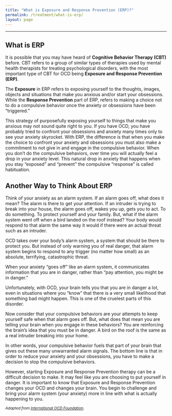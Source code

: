 ```yaml
---
title: "What is Exposure and Response Prevention (ERP)?"
permalink: /treatment/what-is-erp/
layout: page
---
```

- - - -
## What is ERP
It is possible that you may have heard of **Cognitive Behavior Therapy (CBT)** before. CBT refers to a group of similar types of therapies used by mental health therapists for treating psychological disorders, with the most important type of CBT for OCD being **Exposure and Response Prevention (ERP)**.

The **Exposure** in ERP refers to exposing yourself to the thoughts, images, objects and situations that make you anxious and/or start your obsessions. While the **Response Prevention** part of ERP, refers to making a choice not to do a compulsive behavior once the anxiety or obsessions have been “triggered.” 

This strategy of purposefully exposing yourself to things that make you anxious may not sound quite right to you. If you have OCD, you have probably tried to confront your obsessions and anxiety many times only to see your anxiety skyrocket. With ERP, the difference is that when you make the choice to confront your anxiety and obsessions you must also make a commitment to not give in and engage in the compulsive behavior. When you don’t do the compulsive behaviors, over time you will actually feel a drop in your anxiety level. This natural drop in anxiety that happens when you stay “exposed” and “prevent” the compulsive “response” is called habituation.

## Another Way to Think About ERP
Think of your anxiety as an alarm system. If an alarm goes off, what does it mean? The alarm is there to get your attention. If an intruder is trying to break into your house, the alarm goes off, wakes you up, gets you to act. To do something. To protect yourself and your family. But, what if the alarm system went off when a bird landed on the roof instead? Your body would respond to that alarm the same way it would if there were an actual threat such as an intruder.

OCD takes over your body’s alarm system, a system that should be there to protect you. But instead of only warning you of real danger, that alarm system begins to respond to any trigger (no matter how small) as an absolute, terrifying, catastrophic threat.

When your anxiety “goes off” like an alarm system, it communicates information that you are in danger, rather than “pay attention, you might be in danger.”

Unfortunately, with OCD, your brain tells you that you are in danger a lot, even in situations where you “know” that there is a very small likelihood that something bad might happen. This is one of the cruelest parts of this disorder.

Now consider that your compulsive behaviors are your attempts to keep yourself safe when that alarm goes off. But, what does that mean you are telling your brain when you engage in these behaviors? You are reinforcing the brain’s idea that you must be in danger. A bird on the roof is the same as a real intruder breaking into your home.

In other words, your compulsive behavior fuels that part of your brain that gives out these many unwarranted alarm signals. The bottom line is that in order to reduce your anxiety and your obsessions, you have to make a decision to stop the compulsive behaviors.

However, starting Exposure and Response Prevention therapy can be a difficult decision to make. It may feel like you are choosing to put yourself in danger. It is important to know that Exposure and Response Prevention changes your OCD and changes your brain. You begin to challenge and bring your alarm system (your anxiety) more in line with what is actually happening to you.

<sup>*Adapted from <ins>[International OCD Foundation](https://iocdf.org/about-ocd/ocd-treatment/erp/)</ins>.*</sup>
